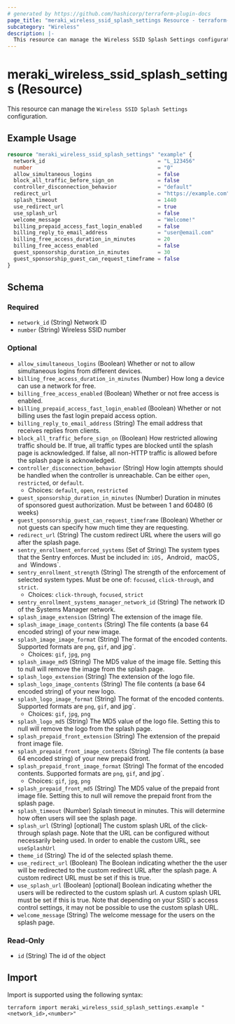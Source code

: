 ```yaml
---
# generated by https://github.com/hashicorp/terraform-plugin-docs
page_title: "meraki_wireless_ssid_splash_settings Resource - terraform-provider-meraki"
subcategory: "Wireless"
description: |-
  This resource can manage the Wireless SSID Splash Settings configuration.
---
```


# meraki_wireless_ssid_splash_settings (Resource)

This resource can manage the `Wireless SSID Splash Settings` configuration.

## Example Usage

```terraform
resource "meraki_wireless_ssid_splash_settings" "example" {
  network_id                                    = "L_123456"
  number                                        = "0"
  allow_simultaneous_logins                     = false
  block_all_traffic_before_sign_on              = false
  controller_disconnection_behavior             = "default"
  redirect_url                                  = "https://example.com"
  splash_timeout                                = 1440
  use_redirect_url                              = true
  use_splash_url                                = false
  welcome_message                               = "Welcome!"
  billing_prepaid_access_fast_login_enabled     = false
  billing_reply_to_email_address                = "user@email.com"
  billing_free_access_duration_in_minutes       = 20
  billing_free_access_enabled                   = false
  guest_sponsorship_duration_in_minutes         = 30
  guest_sponsorship_guest_can_request_timeframe = false
}
```

<!-- schema generated by tfplugindocs -->
## Schema

### Required

- `network_id` (String) Network ID
- `number` (String) Wireless SSID number

### Optional

- `allow_simultaneous_logins` (Boolean) Whether or not to allow simultaneous logins from different devices.
- `billing_free_access_duration_in_minutes` (Number) How long a device can use a network for free.
- `billing_free_access_enabled` (Boolean) Whether or not free access is enabled.
- `billing_prepaid_access_fast_login_enabled` (Boolean) Whether or not billing uses the fast login prepaid access option.
- `billing_reply_to_email_address` (String) The email address that receives replies from clients.
- `block_all_traffic_before_sign_on` (Boolean) How restricted allowing traffic should be. If true, all traffic types are blocked until the splash page is acknowledged. If false, all non-HTTP traffic is allowed before the splash page is acknowledged.
- `controller_disconnection_behavior` (String) How login attempts should be handled when the controller is unreachable. Can be either `open`, `restricted`, or `default`.
  - Choices: `default`, `open`, `restricted`
- `guest_sponsorship_duration_in_minutes` (Number) Duration in minutes of sponsored guest authorization. Must be between 1 and 60480 (6 weeks)
- `guest_sponsorship_guest_can_request_timeframe` (Boolean) Whether or not guests can specify how much time they are requesting.
- `redirect_url` (String) The custom redirect URL where the users will go after the splash page.
- `sentry_enrollment_enforced_systems` (Set of String) The system types that the Sentry enforces. Must be included in: `iOS, `Android`, `macOS`, and `Windows`.
- `sentry_enrollment_strength` (String) The strength of the enforcement of selected system types. Must be one of: `focused`, `click-through`, and `strict`.
  - Choices: `click-through`, `focused`, `strict`
- `sentry_enrollment_systems_manager_network_id` (String) The network ID of the Systems Manager network.
- `splash_image_extension` (String) The extension of the image file.
- `splash_image_image_contents` (String) The file contents (a base 64 encoded string) of your new image.
- `splash_image_image_format` (String) The format of the encoded contents. Supported formats are `png`, `gif`, and jpg`.
  - Choices: `gif`, `jpg`, `png`
- `splash_image_md5` (String) The MD5 value of the image file. Setting this to null will remove the image from the splash page.
- `splash_logo_extension` (String) The extension of the logo file.
- `splash_logo_image_contents` (String) The file contents (a base 64 encoded string) of your new logo.
- `splash_logo_image_format` (String) The format of the encoded contents. Supported formats are `png`, `gif`, and jpg`.
  - Choices: `gif`, `jpg`, `png`
- `splash_logo_md5` (String) The MD5 value of the logo file. Setting this to null will remove the logo from the splash page.
- `splash_prepaid_front_extension` (String) The extension of the prepaid front image file.
- `splash_prepaid_front_image_contents` (String) The file contents (a base 64 encoded string) of your new prepaid front.
- `splash_prepaid_front_image_format` (String) The format of the encoded contents. Supported formats are `png`, `gif`, and jpg`.
  - Choices: `gif`, `jpg`, `png`
- `splash_prepaid_front_md5` (String) The MD5 value of the prepaid front image file. Setting this to null will remove the prepaid front from the splash page.
- `splash_timeout` (Number) Splash timeout in minutes. This will determine how often users will see the splash page.
- `splash_url` (String) [optional] The custom splash URL of the click-through splash page. Note that the URL can be configured without necessarily being used. In order to enable the custom URL, see `useSplashUrl`
- `theme_id` (String) The id of the selected splash theme.
- `use_redirect_url` (Boolean) The Boolean indicating whether the the user will be redirected to the custom redirect URL after the splash page. A custom redirect URL must be set if this is true.
- `use_splash_url` (Boolean) [optional] Boolean indicating whether the users will be redirected to the custom splash url. A custom splash URL must be set if this is true. Note that depending on your SSID`s access control settings, it may not be possible to use the custom splash URL.
- `welcome_message` (String) The welcome message for the users on the splash page.

### Read-Only

- `id` (String) The id of the object

## Import

Import is supported using the following syntax:

```shell
terraform import meraki_wireless_ssid_splash_settings.example "<network_id>,<number>"
```
